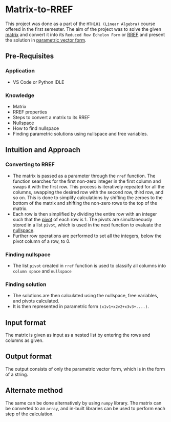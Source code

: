 # Matrix-to-RREF
This project was done as a part of the `MTH101 (Linear Algebra)` course offered in the first semester. The aim of the project was to solve the given [matrix](https://www.britannica.com/science/matrix-mathematics) and convert it into its `Reduced Row Echelon Form` or [RREF](http://linear.ups.edu/html/section-RREF.html#:~:text=Definition%20RREF%20Reduced%20Row%2DEchelon%20Form&text=If%20there%20is%20a%20row,row%20is%20equal%20to%201.) and present the solution in [parametric vector form](https://web.math.ucsb.edu/~mpedrick/teaching/LLM/LLM_1_5_key.pdf).

## Pre-Requisites

### Application
- VS Code or Python IDLE
  
### Knowledge
- Matrix
- RREF properties
- Steps to convert a matrix to its RREF
- Nullspace
- How to find nullspace
- Finding parametric solutions using nullspace and free variables.

## Intuition and Approach

### Converting to RREF
- The matrix is passed as a parameter through the `rref` function. The function searches for the first non-zero integer in the first column and swaps it with the first row. This process is iteratively repeated for all the columns, swapping the desired row with the second row, third row, and so on. This is done to simplify calculations by shifting the zeroes to the bottom of the matrix and shifting the non-zero rows to the top of the matrix.
- Each row is then simplified by dividing the entire row with an integer such that the [pivot](https://en.wikipedia.org/wiki/Pivot_element) of each row is 1. The pivots are simultaneously stored in a list `pivot`, which is used in the next function to evaluate the [nullspace](https://www.geeksforgeeks.org/null-space-and-nullity-of-a-matrix/).
- Further row operations are performed to set all the integers, below the pivot column of a row, to 0.

### Finding nullspace
- The list `pivot` created in `rref` function is used to classify all columns into `column space` and `nullspace`

### Finding solution
- The solutions are then calculated using the nullspace, free variables, and pivots calculated.
- It is then represented in parametric form `(x1v1+x2v2+x3v3+....)`.

## Input format
The matrix is given as input as a nested list by entering the rows and columns as given.

## Output format
The output consists of only the parametric vector form, which is in the form of a string.

## Alternate method
The same can be done alternatively by using `numpy` library. The matrix can be converted to an `array`, and in-built libraries can be used to perform each step of the calculation.
